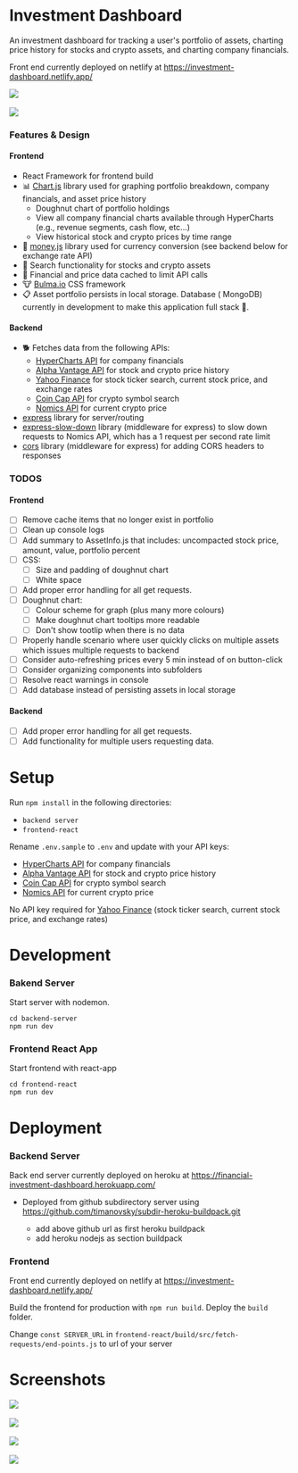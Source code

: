 # Investment Dashboard

An investment dashboard for tracking a user's portfolio of assets, charting price history for stocks and crypto assets, and charting company financials.

Front end currently deployed on netlify at https://investment-dashboard.netlify.app/

<kbd> 
<img src="https://user-images.githubusercontent.com/85373263/144309007-239ea645-0539-4e8c-80bc-0dddc2012424.png"/>
</kbd>
<br />
<br />
<kbd> 
<img src="https://user-images.githubusercontent.com/85373263/144309020-173b424c-b20e-4b2e-a0e5-b696e73679c0.png"/>
</kbd>

### Features & Design

#### Frontend

- React Framework for frontend build
- :bar_chart: [Chart.js](https://www.chartjs.org/) library used for graphing portfolio breakdown, company financials, and asset price history
  - Doughnut chart of portfolio holdings
  - View all company financial charts available through HyperCharts (e.g., revenue segments, cash flow, etc...)
  - View historical stock and crypto prices by time range
- :currency_exchange: [money.js](https://openexchangerates.github.io/money.js/) library used for currency conversion (see backend below for exchange rate API)
- :telescope: Search functionality for stocks and crypto assets
- :brain: Financial and price data cached to limit API calls
- :cow: [Bulma.io](https://bulma.io/) CSS framework
- :clipboard: Asset portfolio persists in local storage. Database ( MongoDB) currently in development to make this application full stack 🥞.

#### Backend

- :dog2: Fetches data from the following APIs:
  - [HyperCharts API](https://hypercharts.co/api-docs) for company financials
  - [Alpha Vantage API](https://www.alphavantage.co/) for stock and crypto price history
  - [Yahoo Finance](https://www.yahoofinanceapi.com/) for stock ticker search, current stock price, and exchange rates
  - [Coin Cap API](https://docs.coincap.io/) for crypto symbol search
  - [Nomics API](https://nomics.com/docs/) for current crypto price
- [express](https://www.npmjs.com/package/express) library for server/routing
- [express-slow-down](https://www.npmjs.com/package/express-slow-down) library (middleware for express) to slow down requests to Nomics API, which has a 1 request per second rate limit
- [cors](https://www.npmjs.com/package/cors) library (middleware for express) for adding CORS headers to responses

### TODOS

#### Frontend

- [ ] Remove cache items that no longer exist in portfolio
- [ ] Clean up console logs
- [ ] Add summary to AssetInfo.js that includes: uncompacted stock price, amount, value, portfolio percent
- [ ] CSS:
  - [ ] Size and padding of doughnut chart
  - [ ] White space
- [ ] Add proper error handling for all get requests.
- [ ] Doughnut chart:
  - [ ] Colour scheme for graph (plus many more colours)
  - [ ] Make doughnut chart tooltips more readable
  - [ ] Don't show tootlip when there is no data
- [ ] Properly handle scenario where user quickly clicks on multiple assets which issues multiple requests to backend
- [ ] Consider auto-refreshing prices every 5 min instead of on button-click
- [ ] Consider organizing components into subfolders
- [ ] Resolve react warnings in console
- [ ] Add database instead of persisting assets in local storage

#### Backend

- [ ] Add proper error handling for all get requests.
- [ ] Add functionality for multiple users requesting data.

# Setup

Run `npm install` in the following directories:

- `backend server`
- `frontend-react`

Rename `.env.sample` to `.env` and update with your API keys:

- [HyperCharts API](https://hypercharts.co/api-docs) for company financials
- [Alpha Vantage API](https://www.alphavantage.co/) for stock and crypto price history
- [Coin Cap API](https://docs.coincap.io/) for crypto symbol search
- [Nomics API](https://nomics.com/docs/) for current crypto price

No API key required for [Yahoo Finance](https://www.yahoofinanceapi.com/) (stock ticker search, current stock price, and exchange rates)

# Development

### Bakend Server

Start server with nodemon.

```
cd backend-server
npm run dev
```

### Frontend React App

Start frontend with react-app

```
cd frontend-react
npm run dev
```

# Deployment

### Backend Server

Back end server currently deployed on heroku at https://financial-investment-dashboard.herokuapp.com/

- Deployed from github subdirectory server using https://github.com/timanovsky/subdir-heroku-buildpack.git

  - add above github url as first heroku buildpack
  - add heroku nodejs as section buildpack

### Frontend

Front end currently deployed on netlify at https://investment-dashboard.netlify.app/

Build the frontend for production with `npm run build`. Deploy the `build` folder.

Change `const SERVER_URL` in `frontend-react/build/src/fetch-requests/end-points.js` to url of your server

# Screenshots

<kbd> 
<img src="https://user-images.githubusercontent.com/85373263/144309007-239ea645-0539-4e8c-80bc-0dddc2012424.png"/>
</kbd>
<br />
<br />
<kbd> 
<img src="https://user-images.githubusercontent.com/85373263/144320453-bfc27a5f-2f1c-4f5e-8838-35999c48474e.png"/>
</kbd>
<br />
<br />
<kbd> 
<img src="https://user-images.githubusercontent.com/85373263/144309020-173b424c-b20e-4b2e-a0e5-b696e73679c0.png"/>
</kbd>
<br />
<br />
<kbd> 
<img src="https://user-images.githubusercontent.com/85373263/144320484-03bc58df-c47f-4565-850f-0929ff820a7d.png"/>
</kbd>
